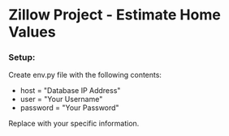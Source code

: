 # Zillow Project - Estimate Home Values

### Setup:


Create env.py file with the following contents:
  - host = "Database IP Address"
  - user = "Your Username"
  - password = "Your Password"
  
Replace with your specific information.
